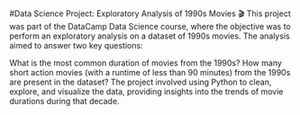 #Data Science Project: Exploratory Analysis of 1990s Movies 🎬
This project was part of the DataCamp Data Science course, where the objective was to perform an exploratory analysis on a dataset of 1990s movies. The analysis aimed to answer two key questions:

What is the most common duration of movies from the 1990s?
How many short action movies (with a runtime of less than 90 minutes) from the 1990s are present in the dataset?
The project involved using Python to clean, explore, and visualize the data, providing insights into the trends of movie durations during that decade.
